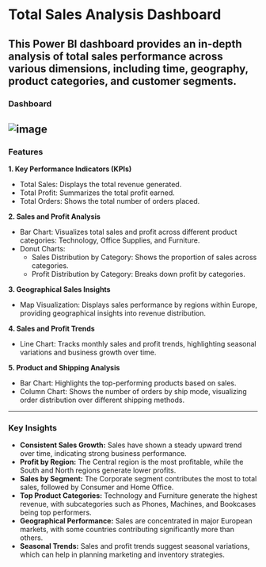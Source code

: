 # Total Sales Analysis Dashboard

This Power BI dashboard provides an in-depth analysis of total sales performance across various dimensions, including time, geography, product categories, and customer segments.
---
### Dashboard

![image](https://github.com/user-attachments/assets/e700da56-582b-4fad-b28c-0a5bc0de0edd)
---
### Features

**1. Key Performance Indicators (KPIs)**
* Total Sales: Displays the total revenue generated.
* Total Profit: Summarizes the total profit earned.
* Total Orders: Shows the total number of orders placed.

**2. Sales and Profit Analysis**
* Bar Chart: Visualizes total sales and profit across different product categories: Technology, Office Supplies, and Furniture.
* Donut Charts:
  * Sales Distribution by Category: Shows the proportion of sales across categories.
  * Profit Distribution by Category: Breaks down profit by categories.

**3. Geographical Sales Insights**
* Map Visualization: Displays sales performance by regions within Europe, providing geographical insights into revenue distribution.

**4. Sales and Profit Trends**
* Line Chart: Tracks monthly sales and profit trends, highlighting seasonal variations and business growth over time.

**5. Product and Shipping Analysis**
* Bar Chart: Highlights the top-performing products based on sales.
* Column Chart: Shows the number of orders by ship mode, visualizing order distribution over different shipping methods.

---
### Key Insights
* **Consistent Sales Growth:** Sales have shown a steady upward trend over time, indicating strong business performance.
* **Profit by Region:** The Central region is the most profitable, while the South and North regions generate lower profits.
* **Sales by Segment:** The Corporate segment contributes the most to total sales, followed by Consumer and Home Office.
* **Top Product Categories:** Technology and Furniture generate the highest revenue, with subcategories such as Phones, Machines, and Bookcases being top performers.
* **Geographical Performance:** Sales are concentrated in major European markets, with some countries contributing significantly more than others.
* **Seasonal Trends:** Sales and profit trends suggest seasonal variations, which can help in planning marketing and inventory strategies.
